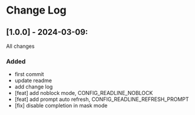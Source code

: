 # Change Log

## [1.0.0] - 2024-03-09:

All changes

### Added
  - first commit
  - update readme
  - add change log
  - [feat] add noblock mode, CONFIG_READLINE_NOBLOCK
  - [feat] add prompt auto refresh, CONFIG_READLINE_REFRESH_PROMPT
  - [fix] disable completion in mask mode
